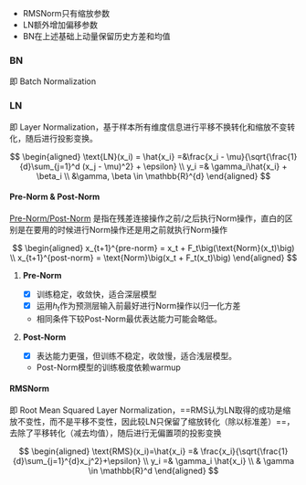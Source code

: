 - RMSNorm只有缩放参数
- LN额外增加偏移参数
- BN在上述基础上动量保留历史方差和均值

### BN
即 Batch Normalization



### LN
即 Layer Normalization，基于样本所有维度信息进行平移不换转化和缩放不变转化，随后进行投影变换。

$$
\begin{aligned}
    \text{LN}(x_i) = \hat{x_i} =&\frac{x_i - \mu}{\sqrt{\frac{1}{d}\sum_{j=1}^d (x_j - \mu)^2} + \epsilon}    \\
    y_i =& \gamma_i\hat{x_i} + \beta_i \\
    &\gamma, \beta \in \mathbb{R}^{d}
\end{aligned}
$$

#### Pre-Norm & Post-Norm
[Pre-Norm/Post-Norm](pre-norm_post-norm.md) 是指在残差连接操作之前/之后执行Norm操作，直白的区别是在要用的时候进行Norm操作还是用之前就执行Norm操作

$$
\begin{aligned}
    x_{t+1}^{pre-norm} = x_t + F_t\big(\text{Norm}(x_t)\big) \\
    x_{t+1}^{post-norm} = \text{Norm}\big(x_t + F_t(x_t)\big)
\end{aligned}
$$

1. **Pre-Norm**
    - [x] 训练稳定，收敛快，适合深层模型
    - [x] 运用$h_t$作为预测层输入前最好进行Norm操作以归一化方差
    - 相同条件下较Post-Norm最优表达能力可能会略低。

2. **Post-Norm**
    - [x] 表达能力更强，但训练不稳定，收敛慢，适合浅层模型。
    - Post-Norm模型的训练极度依赖warmup

#### RMSNorm
即 Root Mean Squared Layer Normalization，==RMS认为LN取得的成功是缩放不变性，而不是平移不变性，因此较LN只保留了缩放转化（除以标准差）==，去除了平移转化（减去均值），随后进行无偏置项的投影变换

$$
\begin{aligned}
    \text{RMS}(x_i)=\hat{x_i} =& \frac{x_i}{\sqrt{\frac{1}{d}\sum_{j=1}^{d}x_j^2}+\epsilon} \\
    y_i =& \gamma_i \hat{x_i} \\
    & \gamma \in \mathbb{R}^d
\end{aligned}
$$